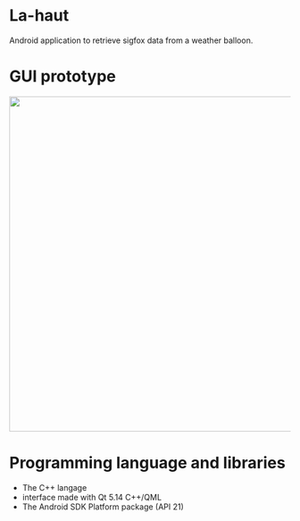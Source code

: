 # La-haut

Android application to retrieve sigfox data from a weather balloon.

# GUI prototype
<img src="https://user-images.githubusercontent.com/33329690/77232494-a9bf1380-6ba1-11ea-8e81-afedb6ea1064.png" width="600" >

# Programming language and libraries
- The C++ langage
- interface made with Qt 5.14 C++/QML
- The Android SDK Platform package (API 21)

